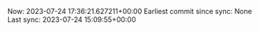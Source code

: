 Now: 2023-07-24 17:36:21.627211+00:00 Earliest commit since sync: None Last sync: 2023-07-24 15:09:55+00:00
